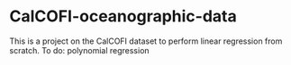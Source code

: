 # CalCOFI-oceanographic-data 
This is a project on the CalCOFI dataset to perform linear regression from scratch.
To do: 
polynomial regression 
